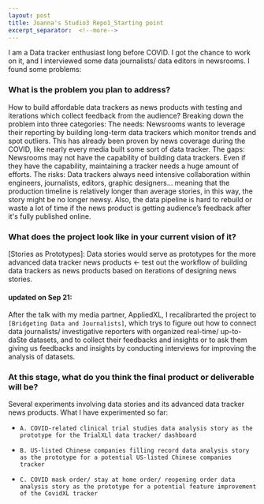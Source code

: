 ```yaml
---
layout: post
title: Joanna's Studio3 Repo1_Starting point
excerpt_separator:  <!--more-->
---
```


I am a Data tracker enthusiast long before COVID. I got the chance to work on it, and I interviewed some data journalists/ data editors in newsrooms. I found some problems:

### What is the problem you plan to address?

How to build affordable data trackers as news products with testing and iterations which collect feedback from the audience? Breaking down the problem into three categories:
The needs: Newsrooms wants to leverage their reporting by building long-term data trackers which monitor trends and spot outliers. This has already been proven by news coverage during the COVID, like nearly every media built some sort of data tracker.
The gaps: Newsrooms may not have the capability of building data trackers. Even if they have the capability, maintaining a tracker needs a huge amount of efforts.
The risks: Data trackers always need intensive collaboration within engineers, journalists, editors, graphic designers… meaning that the production timeline is relatively longer than average stories, in this way, the story might be no longer newsy. Also, the data pipeline is hard to rebuild or waste a lot of time if the news product is getting audience’s feedback after it's fully published online.

### What does the project look like in your current vision of it?

[Stories as Prototypes]:
Data stories would serve as prototypes for the more advanced data tracker news products <- test out the workflow of building data trackers as news products based on iterations of designing news stories.

#### updated on Sep 21:
After the talk with my media partner, AppliedXL, I recalibrarted the project to ```[Bridgeting Data and Journalists]```, which trys to figure out how to connect data journalists/ investigative reporters with organized real-time/ up-to-daSte datasets, and to collect their feedbacks and insights or to ask them giving us feedbacks and insights by conducting interviews for improving the analysis of datasets. 

### At this stage, what do you think the final product or deliverable will be?


Several experiments involving data stories and its advanced data tracker news products. What I have experimented so far:


* ```A. COVID-related clinical trial studies data analysis story as the prototype for the TrialXLl data tracker/ dashboard```

* ```B. US-listed Chinese companies filling record data analysis story as the prototype for a potential US-listed Chinese companies tracker```

* ```C. COVID mask order/ stay at home order/ reopening order data analysis story as the prototype for a potential feature improvement of the CovidXL tracker```


